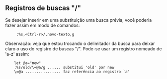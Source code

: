 Registros de buscas "/"
-----------------------

Se desejar inserir em uma substituição uma busca prévia, você poderia
fazer assim em modo de comandos:

         :%s,<Ctrl-r>/,novo-texto,g

Observação: veja que estou trocando o delimitador da busca para deixar
claro o uso do registro de buscas "/". Pode-se usar um registro nomeado
de 'a-z' assim:

        let @a="new"
        :%s/old/\=@a/g ...... substitui 'old' por new
        \=@a ................ faz referência ao registro `a'
